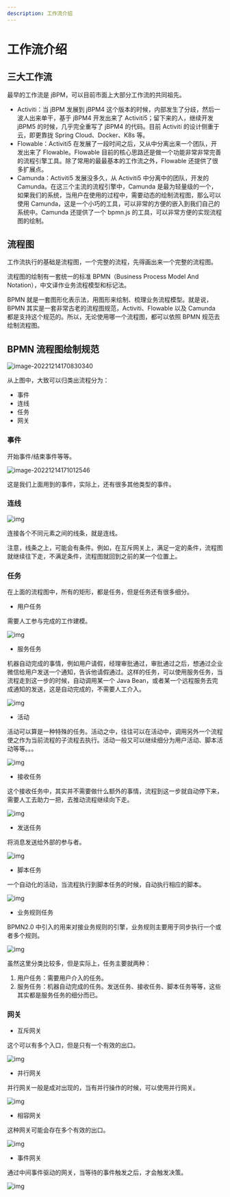```yaml
---
description: 工作流介绍
---
```


# 工作流介绍

## 三大工作流

最早的工作流是 jBPM，可以目前市面上大部分工作流的共同祖先。

* Activiti：当 jBPM 发展到 jBPM4 这个版本的时候，内部发生了分歧，然后一波人出来单干，基于 jBPM4 开发出来了 Activiti5；留下来的人，继续开发 jBPM5 的时候，几乎完全重写了 jBPM4 的代码。目前 Activiti 的设计侧重于云，即更靠拢 Spring Cloud、Docker、K8s 等。
* Flowable：Activiti5 在发展了一段时间之后，又从中分离出来一个团队，开发出来了 Flowable。Flowable 目前的核心思路还是做一个功能非常非常完善的流程引擎工具。除了常用的最最基本的工作流之外，Flowable 还提供了很多扩展点。
* Camunda：Activiti5 发展没多久，从 Activiti5 中分离中的团队，开发的 Camunda。在这三个主流的流程引擎中，Camunda 是最为轻量级的一个，如果我们的系统，当用户在使用的过程中，需要动态的绘制流程图，那么可以使用 Camunda，这是一个小巧的工具，可以非常的方便的嵌入到我们自己的系统中。Camunda 还提供了一个 bpmn.js 的工具，可以非常方便的实现流程图的绘制。

## 流程图

工作流执行的基础是流程图，一个完整的流程，先得画出来一个完整的流程图。

流程图的绘制有一套统一的标准 BPMN（Business Process Model And Notation），中文译作业务流程模型和标记法。

BPMN 就是一套图形化表示法，用图形来绘制、梳理业务流程模型。就是说，BPMN 其实是一套非常古老的流程图规范，Activiti、Flowable 以及 Camunda 都是支持这个规范的。所以，无论使用哪一个流程图，都可以依照 BPMN 规范去绘制流程图。

## BPMN 流程图绘制规范

![image-20221214170830340](https://img.zxqs.top/image-20221214170830340.png)

从上图中，大致可以归类出流程分为：

* 事件
* 连线
* 任务
* 网关

### 事件

开始事件/结束事件等等。

![image-20221214171012546](https://img.zxqs.top/image-20221214171012546.png)

这是我们上面用到的事件，实际上，还有很多其他类型的事件。



### 连线

![img](https://cdn.nlark.com/yuque/0/2022/png/21447419/1661693820071-5c41b3c8-a40d-4f58-91a1-2d8e4ed16720.png)


连接各个不同元素之间的线条，就是连线。

注意，线条之上，可能会有条件。例如，在互斥网关上，满足一定的条件，流程图就继续往下走，不满足条件，流程图就回到之前的某一个位置上。

### 任务

在上面的流程图中，所有的矩形，都是任务，但是任务还有很多细分。

- 用户任务

需要人工参与完成的工作建模。

![img](https://cdn.nlark.com/yuque/0/2022/png/21447419/1661694083605-1e032e26-05cb-4b07-ac78-2d6bb343ac44.png)


- 服务任务

机器自动完成的事情，例如用户请假，经理审批通过，审批通过之后，想通过企业微信给用户发送一个通知，告诉他请假通过。这样的任务，可以使用服务任务，当流程走到这一步的时候，自动调用某一个 Java Bean，或者某一个远程服务去完成通知的发送，这是自动完成的，不需要人工介入。

![img](https://cdn.nlark.com/yuque/0/2022/png/21447419/1661694096311-aa7dd948-8780-4f04-bcdb-8e6ee95a4302.png)

- 活动

活动可以算是一种特殊的任务。活动之中，往往可以在活动中，调用另外一个流程使之作为当前流程的子流程去执行。活动一般又可以继续细分为用户活动、脚本活动等等。。。

![img](https://cdn.nlark.com/yuque/0/2022/png/21447419/1661694114789-db322dc5-9c20-48c9-a178-9fca50de527c.png)

- 接收任务

这个接收任务中，其实并不需要做什么额外的事情，流程到这一步就自动停下来，需要人工去助力一把，去推动流程继续向下走。

![img](https://cdn.nlark.com/yuque/0/2022/png/21447419/1661694520700-9b050488-1407-47db-9236-8e4612f03d9d.png)

- 发送任务

将消息发送给外部的参与者。

![img](https://cdn.nlark.com/yuque/0/2022/png/21447419/1661694537709-42996c53-3145-4760-81f1-e6cfa0faaf47.png)

- 脚本任务

一个自动化的活动，当流程执行到脚本任务的时候，自动执行相应的脚本。

![img](https://cdn.nlark.com/yuque/0/2022/png/21447419/1661694577149-5a9be956-cea8-42de-84a7-fd2dcfc25cf5.png)

- 业务规则任务

BPMN2.0 中引入的用来对接业务规则的引擎，业务规则主要用于同步执行一个或者多个规则。

![img](https://cdn.nlark.com/yuque/0/2022/png/21447419/1661694599589-0e0b4dff-6b4b-4ace-bda9-b11a3820f6ae.png)

虽然这里分类比较多，但是实际上，任务主要就两种：

1. 用户任务：需要用户介入的任务。
2. 服务任务：机器自动完成的任务。发送任务、接收任务、脚本任务等等，这些其实都是服务任务的细分而已。

### 网关

- 互斥网关

这个可以有多个入口，但是只有一个有效的出口。

![img](https://cdn.nlark.com/yuque/0/2022/png/21447419/1661695023194-4d1052b0-79ec-41f7-ba84-26ae6841addf.png)

- 并行网关

并行网关一般是成对出现的，当有并行操作的时候，可以使用并行网关。

![img](https://cdn.nlark.com/yuque/0/2022/png/21447419/1661695035159-62058140-3f2f-4c8c-8f01-f52a97f4832a.png)

- 相容网关

这种网关可能会存在多个有效的出口。

![img](https://cdn.nlark.com/yuque/0/2022/png/21447419/1661695182944-bc227d0b-2536-44d0-85f3-f8b7a56319ef.png)

- 事件网关

通过中间事件驱动的网关，当等待的事件触发之后，才会触发决策。

![img](https://cdn.nlark.com/yuque/0/2022/png/21447419/1661695231183-1847676d-424b-4866-8dd8-733634a80fa4.png)

